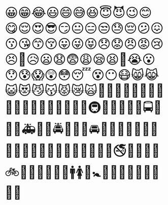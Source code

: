 <div style="font-size:40px">😀😁😂😃😄😅😆😇😈😉😊😋😌😍😎😏😐😑😒😓😔😕😖😗😘😙😚😛😜😝😞😟😠😡😢😣😤😥😦😧😨😩😪😫😬😭😮😯😰😱😲😳😴😵😶😷😸😹😺😻😼😽😾😿🙀🙅🙆🙇🙈🙉🙊🙋🙌🙍🙎🙏🚀🚁🚂🚃🚄🚅🚆🚇🚈🚉🚊🚋🚌🚍🚎🚏🚐🚑🚒🚓🚔🚕🚖🚗🚘🚙🚚🚛🚜🚝🚞🚟🚠🚡🚢🚣🚤🚥🚦🚧🚨🚩🚪🚫🚬🚭🚮🚯🚰🚱🚲🚳🚴🚵🚶🚷🚸🚹🚺🚻🚼🚽🚾🚿🛀🛁🛂🛃🛄🛅</div>